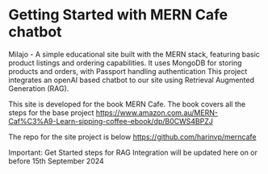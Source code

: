 # Getting Started with MERN Cafe chatbot

Milajo - A simple educational site built with the MERN stack, featuring basic product listings and ordering capabilities. It uses MongoDB for storing products and orders, with Passport handling authentication
This project integrates an openAI based  chatbot to our site using Retrieval Augmented Generation (RAG).

This site is developed  for the book MERN Cafe. The book covers all the steps for the base project
https://www.amazon.com.au/MERN-Caf%C3%A9-Learn-sipping-coffee-ebook/dp/B0CWS4BPZJ

The repo for the site project is below
https://github.com/harinvp/merncafe

Important: Get Started steps for RAG Integration will be updated here on or before 15th September 2024


